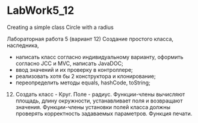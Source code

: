 # LabWork5_12
Creating a simple class Circle with a radius

Лабораторная работа 5 (вариант 12)
Создание простого класса, наследника,

- написать класс согласно индивидуальному варианту, оформить согласно JCC и
MVC, написать JavaDOC;
- ввод значений и их проверку в контроллере;
- реализовать хотя бы 2 конструктора и клонирование;
- переопределить методы equals, hashCode, toString;

12. Создать класс - Круг. Поле - радиус. Функции-члены вычисляют площадь,
длину окружности, устанавливает поля и возвращают значения. Функции-члены
установки полей класса должны проверять корректность задаваемых параметров.
Функция печати.
